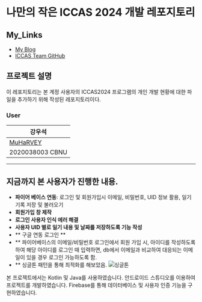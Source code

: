 # 나만의 작은 ICCAS 2024 개발 레포지토리 

## My_Links

- [My Blog](https://blog.naver.com/muharvey)
- [ICCAS Team GitHub](https://github.com/dsfaewf/ICCAS)

## 프로젝트 설명

이 레포지토리는 본 계정 사용자의 ICCAS2024 프로그램의 개인 개발 현황에 대한 파일을 추가하기 위해 작성된 레포지토리이다.

### User

| 강우석 | 
|---|
| [MuHaRVEY](https://github.com/MuHaRVEY) | 
|2020038003 CBNU|
---

## 지금까지 본 사용자가 진행한 내용.

- **파이어 베이스 연동**: 로그인 및 회원가입시 이메일, 비밀번호, UID 정보 활용, 일기 기록 저장 및 불러오기
- **회원가입 창 제작**
- **로그인 사용자 인식 에러 해결**
- **사용자 UID 별로 일기 내용 및 날짜를 저장하도록 기능 작성**
- ** 구글 연동 로그인 **
- ** 파이어베이스의 이메일/비밀번호 로그인에서 회원 가입 시, 아이디를 작성하도록 하여 해당 아이디를 로그인 때 입력하면, db에서 이메일과 비교하여 대응되는 이메일이 있을 경우 로그인 가능하도록 함.
- ** 싱글톤 패턴을 통해 최적화를 해보았음.
![싱글톤]([https://firebase.google.com/static/images/brand-guidelines/logo-built_black.png?hl=ko](https://img1.daumcdn.net/thumb/R1280x0/?scode=mtistory2&fname=https%3A%2F%2Fblog.kakaocdn.net%2Fdn%2Fbcx3J6%2FbtsBipDsE9Y%2FoZR5M3bhDkoJ1Co3PWKAAk%2Fimg.webp))

본 프로젝트에서는 Kotlin 및 Java를 사용하였습니다. 안드로이드 스튜디오를 이용하여 프로젝트를 개발하였습니다. Firebase를 통해 데이터베이스 및 사용자 인증 기능을 구현하였습니다.
